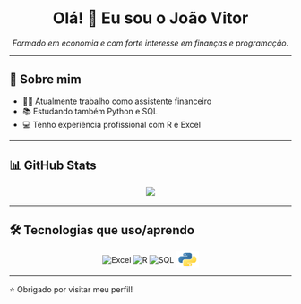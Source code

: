 <h1 align="center">Olá! 👋 Eu sou o João Vitor</h1>

<p align="center">
  <i>Formado em economia e com forte interesse em finanças e programação.</i><br>
</p>

---

## 🚀 Sobre mim

- 👨‍💻 Atualmente trabalho como assistente financeiro
- 📚 Estudando também Python e SQL
- 💻 Tenho experiência profissional com R e Excel

---

## 📊 GitHub Stats

<div align="center">
  <img height="160em" src="https://github-readme-stats.vercel.app/api?username=JoaoVito-r&show_icons=true&theme=radical&include_all_commits=true&count_private=true"/>
</div>

---

## 🛠️ Tecnologias que uso/aprendo

<div align="center">
  <img align="center" alt="Excel" height="30" width="40" src="https://cdn-icons-png.flaticon.com/512/732/732220.png">
  <img align="center" alt="R" height="30" width="40" src="https://www.r-project.org/logo/Rlogo.png">
  <img align="center" alt="SQL" height="30" width="40" src="https://cdn-icons-png.flaticon.com/512/5815/5815478.png">
  <img align="center" alt="Python" height="30" width="40" src="https://raw.githubusercontent.com/devicons/devicon/master/icons/python/python-original.svg">
</div>

---

⭐️ Obrigado por visitar meu perfil!
